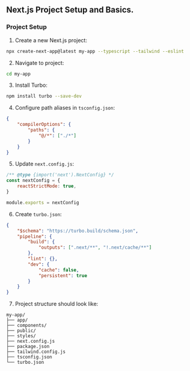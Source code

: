 ## Next.js Project Setup and Basics.

### Project Setup

1. Create a new Next.js project:
```bash
npx create-next-app@latest my-app --typescript --tailwind --eslint
```

2. Navigate to project:
```bash
cd my-app
```

3. Install Turbo:
```bash
npm install turbo --save-dev
```

4. Configure path aliases in `tsconfig.json`:
```json
{
    "compilerOptions": {
        "paths": {
            "@/*": ["./*"]
        }
    }
}
```

5. Update `next.config.js`:
```js
/** @type {import('next').NextConfig} */
const nextConfig = {
    reactStrictMode: true,
}

module.exports = nextConfig
```

6. Create `turbo.json`:
```json
{
    "$schema": "https://turbo.build/schema.json",
    "pipeline": {
        "build": {
            "outputs": [".next/**", "!.next/cache/**"]
        },
        "lint": {},
        "dev": {
            "cache": false,
            "persistent": true
        }
    }
}
```

7. Project structure should look like:
```
my-app/
├── app/
├── components/
├── public/
├── styles/
├── next.config.js
├── package.json
├── tailwind.config.js
├── tsconfig.json
└── turbo.json
```